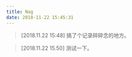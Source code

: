 ```yaml
---
title: Nag
date: 2018-11-22 15:45:31
---
```


> [2018.11.22 15:48] 搞了个记录碎碎念的地方。

> [2018.11.22 15.50] 测试一下。

